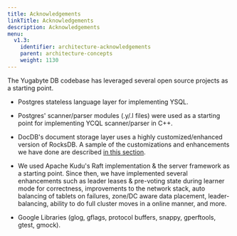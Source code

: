 ```yaml
---
title: Acknowledgements
linkTitle: Acknowledgements
description: Acknowledgements
menu:
  v1.3:
    identifier: architecture-acknowledgements
    parent: architecture-concepts
    weight: 1130
---
```


The Yugabyte DB codebase has leveraged several open source projects as a starting point.

* Postgres stateless language layer for implementing YSQL.

* Postgres' scanner/parser modules (.y/.l files) were used as a starting point for implementing YCQL scanner/parser in C++.

* DocDB's document storage layer uses a highly customized/enhanced version of RocksDB. A sample of the customizations and enhancements we have done are described [in this section](../../docdb/persistence/).

* We used Apache Kudu's Raft implementation & the server framework as a starting point. Since then, we have implemented several enhancements such as leader leases & pre-voting state during learner mode for correctness, improvements to the network stack, auto balancing of tablets on failures, zone/DC aware data placement, leader-balancing, ability to do full cluster moves in a online manner, and more.

* Google Libraries (glog, gflags, protocol buffers, snappy, gperftools, gtest, gmock).
